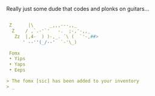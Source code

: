 Really just some dude that codes and plonks on guitars...


```yaml                                                                      

 Z      |\      _,,,---,,_
  Z    / ,`.-'`'   -.  ;-,'-,,_
   Zz  |,4-  ) )-,_. ´\ (  `'-,##>
      ' --''(_/--'  `-'\_)                              

 Fomx
 • Yips
 • Yaps
 • Eeps

> The fomx [sic] has been added to your inventory
> _
```
